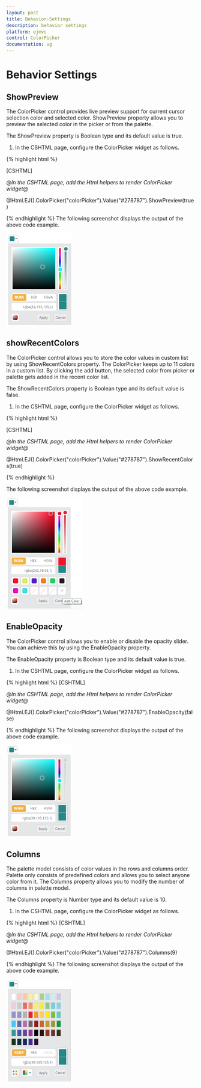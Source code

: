 ```yaml
---
layout: post
title: Behavior-Settings
description: behavior settings
platform: ejmvc
control: ColorPicker
documentation: ug
---
```


# Behavior Settings

## ShowPreview

The ColorPicker control provides live preview support for current cursor selection color and selected color. ShowPreview property allows you to preview the selected color in the picker or from the palette.

The ShowPreview property is Boolean type and its default value is true.

1. In the CSHTML page, configure the ColorPicker widget as follows.



{% highlight html %}

[CSHTML]

@*In the CSHTML page, add the Html helpers to render ColorPicker widget*@

@Html.EJ().ColorPicker("colorPicker").Value("#278787").ShowPreview(true)


{% endhighlight %}
The following screenshot displays the output of the above code example.

![](Behavior-Settings_images/Behavior-Settings_img1.png)



## showRecentColors

The ColorPicker control allows you to store the color values in custom list by using ShowRecentColors property. The ColorPicker keeps up to 11 colors in a custom list.  By clicking the add button, the selected color from picker or palette gets added in the recent color list.  

The ShowRecentColors property is Boolean type and its default value is false.

1. In the CSHTML page, configure the ColorPicker widget as follows.

{% highlight html %}

[CSHTML]

@*In the CSHTML page, add the Html helpers to render ColorPicker widget*@

@Html.EJ().ColorPicker("colorPicker").Value("#278787").ShowRecentColors(true)

{% endhighlight  %}

The following screenshot displays the output of the above code example.

![](Behavior-Settings_images/Behavior-Settings_img2.png)



## EnableOpacity

The ColorPicker control allows you to enable or disable the opacity slider. You can achieve this by using the EnableOpacity property. 

The EnableOpacity property is Boolean type and its default value is true.

1. In the CSHTML page, configure the ColorPicker widget as follows.


{% highlight html %}
[CSHTML]

@*In the CSHTML page, add the Html helpers to render ColorPicker widget*@

 @Html.EJ().ColorPicker("colorPicker").Value("#278787").EnableOpacity(false) 


{% endhighlight  %}
The following screenshot displays the output of the above code example.

![](Behavior-Settings_images/Behavior-Settings_img3.png)



## Columns

The palette model consists of color values in the rows and columns order. Palette only consists of predefined colors and allows you to select anyone color from it. The Columns property allows you to modify the number of columns in palette model. 

The Columns property is Number type and its default value is 10.

1. In the CSHTML page, configure the ColorPicker widget as follows.


{% highlight html %}
[CSHTML]

@*In the CSHTML page, add the Html helpers to render ColorPicker widget*@

 @Html.EJ().ColorPicker("colorPicker").Value("#278787").Columns(9)


{% endhighlight  %}
The following screenshot displays the output of the above code example.

![](Behavior-Settings_images/Behavior-Settings_img4.png)



